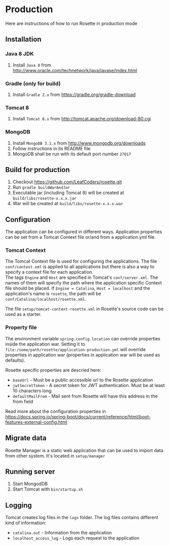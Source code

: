 # Production

Here are instructions of how to run Rosette in production mode

## Installation

### Java 8 JDK

1. Install `Java 8` from http://www.oracle.com/technetwork/java/javase/index.html


### Gradle (only for build)

1. Install `Gradle 2.x` from https://gradle.org/gradle-download


### Tomcat 8

1. Install `Tomcat 8.x` from http://tomcat.apache.org/download-80.cgi


### MongoDB

1. Install `MongoDB 3.1.x` from http://www.mongodb.org/downloads
2. Follow instructions in its README file
3. MongoDB shall be run with its default port number `27017`


## Build for production

1. Checkout https://github.com/LeafCoders/rosette.git
2. Run `gradle buildWarAndJar`
3. Executable jar (including Tomcat 8) will be created at `build/libs/rosette-x.x.x.jar`
4. War will be created at `build/libs/rosette-x.x.x.war`


## Configuration

The application can be configured in different ways. Application properties can be set from a
Tomcat Context file or/and from a application.yml file. 

### Tomcat Context

The Tomcat Context file is used for configuring the applications. The file `conf/context.xml`
is applied to all applications but there is also a way to specify a context file for each
application.  
The tags `Engine` and `Host` are specified in Tomcat's `conf/server.xml`. The names of them will specify
the path where the application specific Context file should be placed. If `Engine = Catalina`, `Host = localhost`
and the application's name is `rosette`, the path will be `conf/Catalina/localhost/rosette.xml`.  
  
The file `setup/tomcat-context-rosette.xml` in Rosette's source code can be used as a starter.  

### Property file

The environment variable `spring.config.location` can override properties inside the application war.
Setting it to `file:/some/path/rosette/application-production.yml` will override properties in
application war (properties in application war will be used as defaults).

Rosette specific properties are descried here:

- `baseUrl` - Must be a public accessible url to the Rosette application
- `jwtSecretToken` - A secret token for JWT authentication. Must be at least 10 characters long
- `defaultMailFrom` - Mail sent from Rosette will have this address in the from field 

Read more about the configuration properties in https://docs.spring.io/spring-boot/docs/current/reference/html/boot-features-external-config.html


## Migrate data

Rosette Manager is a static web application that can be used to import data from other system. It's located in `setup/manager`


## Running server

1. Start MongodDB
2. Start Tomcat with `bin/startup.sh`

## Logging

Tomcat creates log files in the `logs` folder. The log files contains different kind of information:

- `catalina.out` - Information from the application
- `localhost_access_log` - Logs each request to the application

